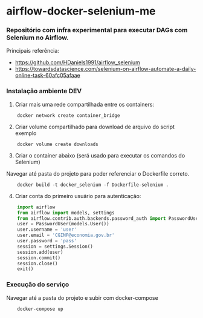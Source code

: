 # airflow-docker-selenium-me

### Repositório com infra experimental para executar DAGs com Selenium no Airflow.

Principais referência: 
* https://github.com/HDaniels1991/airflow_selenium
* https://towardsdatascience.com/selenium-on-airflow-automate-a-daily-online-task-60afc05afaae

### Instalação ambiente DEV

1. Criar mais uma rede compartilhada entre os containers:

```console
    docker network create container_bridge
```

2. Criar volume compartilhado para download de arquivo do script exemplo

```console
    docker volume create downloads
```

3. Criar o container abaixo (será usado para executar os comandos do Selenium)

Navegar até pasta do projeto para poder referenciar o Dockerfile correto.

```console
    docker build -t docker_selenium -f Dockerfile-selenium .
```

4. Criar conta do primeiro usuário para autenticação:
```python
    import airflow
    from airflow import models, settings
    from airflow.contrib.auth.backends.password_auth import PasswordUser
    user = PasswordUser(models.User())
    user.username = 'user'
    user.email = 'CGINF@economia.gov.br'
    user.password = 'pass'
    session = settings.Session()
    session.add(user)
    session.commit()
    session.close()
    exit()
```

### Execução do serviço

Navegar até a pasta do projeto e subir com docker-compose

```console
    docker-compose up
```